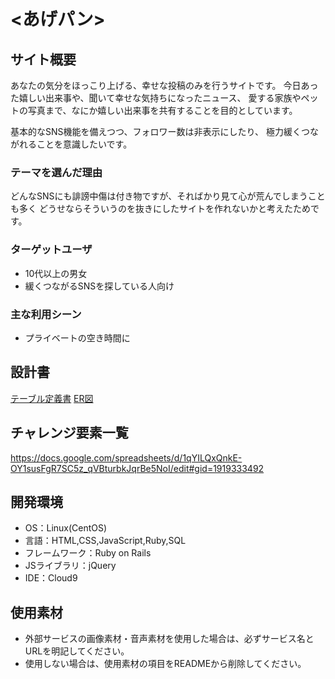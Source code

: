 # <あげパン>

## サイト概要
あなたの気分をほっこり上げる、幸せな投稿のみを行うサイトです。
今日あった嬉しい出来事や、聞いて幸せな気持ちになったニュース、
愛する家族やペットの写真まで、なにか嬉しい出来事を共有することを目的としています。

基本的なSNS機能を備えつつ、フォロワー数は非表示にしたり、
極力緩くつながれることを意識したいです。

### テーマを選んだ理由
どんなSNSにも誹謗中傷は付き物ですが、そればかり見て心が荒んでしまうことも多く
どうせならそういうのを抜きにしたサイトを作れないかと考えたためです。

### ターゲットユーザ
* 10代以上の男女
* 緩くつながるSNSを探している人向け

### 主な利用シーン
* プライベートの空き時間に

## 設計書
[テーブル定義書](https://docs.google.com/spreadsheets/d/11_IwxVkBpOYcGnj7wn1w48xc53spV66qVGL3khm2BeE/edit?usp=sharing)
[ER図](https://docs.google.com/spreadsheets/d/1eWlE-D2QtnpwAbs1cKq6Fhpbl9yNv5L5ORWH_43rLRo/edit?usp=sharing)

## チャレンジ要素一覧
https://docs.google.com/spreadsheets/d/1qYILQxQnkE-OY1susFgR7SC5z_qVBturbkJqrBe5NoI/edit#gid=1919333492

## 開発環境
- OS：Linux(CentOS)
- 言語：HTML,CSS,JavaScript,Ruby,SQL
- フレームワーク：Ruby on Rails
- JSライブラリ：jQuery
- IDE：Cloud9

## 使用素材
- 外部サービスの画像素材・音声素材を使用した場合は、必ずサービス名とURLを明記してください。
- 使用しない場合は、使用素材の項目をREADMEから削除してください。